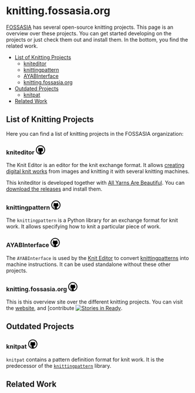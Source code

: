 knitting.fossasia.org
=====================

[FOSSASIA](https://fossasia.org) has several open-source knitting projects.
This page is an overview over these projects. You can get started developing
on the projects or just check them out and install them. In the bottom,
you find the related work.

- [List of Knitting Projects][project-list]
  - [kniteditor][kniteditor]
  - [knittingpattern][knittingpattern]
  - [AYABInterface][AYABInterface]
  - [knitting.fossasia.org][knitting.fossasia.org]
- [Outdated Projects][outdated-projects]
  - [knitpat][knitpat]
- [Related Work][related-work]

List of Knitting Projects
-------------------------

Here you can find a list of knitting projects in the FOSSASIA organization:

### kniteditor [![View on Github][github-logo]][kniteditor-repo]

The Knit Editor is an editor for the knit exchange format.
It allows [creating digital knit works][knittingpattern] from images
and knitting it with several knitting machines.

This kniteditor is developed together with [All Yarns Are Beautiful][ayab].
You can [download the releases][kniteditor-releases] and install them.

### knittingpattern [![View on Github][github-logo]][knittingpattern-repo]

The `knittingpattern` is a Python library for an exchange format for knit work.
It allows specifying how to knit a particular piece of work.

### AYABInterface [![View on Github][github-logo]][AYABInterface-repo]

The `AYABInterface` is used by the [Knit Editor][kniteditor] to
convert [knittingpatterns][knittingpattern] into machine instructions.
It can be used standalone without these other projects.

### knitting.fossasia.org [![View on Github][github-logo]][knitting.fossasia.org-repo]

This is this overview site over the different knitting projects. 
You can visit the [website][this-site],
and [contribute [![Stories in Ready][knitting.fossasia.org-waffle-badge]][knitting.fossasia.org-waffle].


Outdated Projects
-----------------

### knitpat [![View on Github][github-logo]][knitpat-repo]

`knitpat` contains a pattern definition format for knit work.
It is the predecessor of the [`knittingpattern`][knittingpattern] library.

Related Work
------------
















[top]: #knitting.fossasia.org
[project-list]: #list-of-knitting-projects
[outdated-projects]: #outdated-projects
[this-site]: https://knitting.fossasia.org
[ayab]: http://ayab-knitting.com/
[related-work]: #related-work

[kniteditor]: #kniteditor-
[kniteditor-repo]: https://github.com/fossasia/kniteditor
[kniteditor-waffle-badge]: https://badge.waffle.io/fossasia/kniteditor.svg?label=ready&title=Ready "Stories in Ready"
[kniteditor-waffle]: http://waffle.io/fossasia/kniteditor
[kniteditor-releases]: https://github.com/fossasia/kniteditor/releases

[knittingpattern]: #knittingpattern-
[knittingpattern-repo]: https://github.com/fossasia/knittingpattern
[knittingpattern-waffle-badge]: https://badge.waffle.io/fossasia/knittingpattern.svg?label=ready&title=Ready "Stories in Ready"
[knittingpattern-waffle]: http://waffle.io/fossasia/knittingpattern

[AYABInterface]: #AYABInterface-
[AYABInterface-repo]: https://github.com/fossasia/AYABInterface
[AYABInterface-waffle-badge]: https://badge.waffle.io/fossasia/AYABInterface.svg?label=ready&title=Ready "Stories in Ready"
[AYABInterface-waffle]: http://waffle.io/fossasia/AYABInterface

[knitting.fossasia.org]: #knittingfossasiaorg-
[knitting.fossasia.org-repo]: https://github.com/fossasia/knitting.fossasia.org
[knitting.fossasia.org-waffle-badge]: https://badge.waffle.io/fossasia/knitting.fossasia.org.svg?label=ready&title=Ready "Stories in Ready"
[knitting.fossasia.org-waffle]: http://waffle.io/fossasia/knitting.fossasia.org

[knitpat]: #knitpat-
[knitpat-repo]: https://github.com/fossasia/knitpat

[github-logo]: images/GitHub.png "View on Github"
